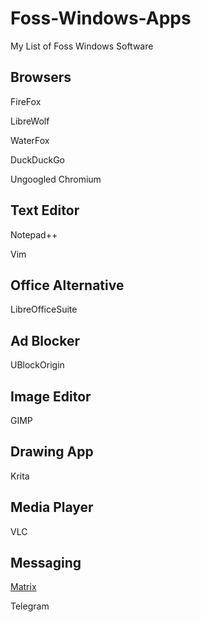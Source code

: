 # Foss-Windows-Apps
My List of Foss Windows Software







## Browsers

FireFox

LibreWolf

WaterFox

DuckDuckGo

Ungoogled Chromium



## Text Editor

Notepad++

Vim



## Office Alternative

LibreOfficeSuite



## Ad Blocker

UBlockOrigin



## Image Editor

GIMP 



## Drawing App
Krita



## Media Player

VLC



## Messaging 

[Matrix](https://matrix.org/)

Telegram

##
